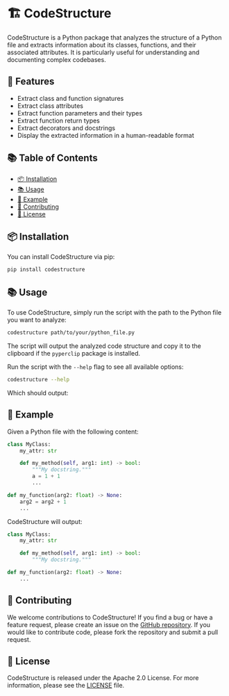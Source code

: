 # 🏗️ CodeStructure

CodeStructure is a Python package that analyzes the structure of a Python file and extracts information about its classes, functions, and their associated attributes.
It is particularly useful for understanding and documenting complex codebases.

## 🌟 Features

- Extract class and function signatures
- Extract class attributes
- Extract function parameters and their types
- Extract function return types
- Extract decorators and docstrings
- Display the extracted information in a human-readable format

## :books: Table of Contents

<!-- START doctoc generated TOC please keep comment here to allow auto update -->
<!-- DON'T EDIT THIS SECTION, INSTEAD RE-RUN doctoc TO UPDATE -->

- [📦 Installation](#-installation)
- [📚 Usage](#-usage)
- [📝 Example](#-example)
- [👥 Contributing](#-contributing)
- [📄 License](#-license)

<!-- END doctoc generated TOC please keep comment here to allow auto update -->


## 📦 Installation

You can install CodeStructure via pip:

```bash
pip install codestructure
```

## 📚 Usage

To use CodeStructure, simply run the script with the path to the Python file you want to analyze:

```bash
codestructure path/to/your/python_file.py
```

The script will output the analyzed code structure and copy it to the clipboard if the `pyperclip` package is installed.

Run the script with the `--help` flag to see all available options:

```bash markdown-code-runner
codestructure --help
```
Which should output:

<!-- OUTPUT:START -->

<!-- OUTPUT:END -->

## 📝 Example

Given a Python file with the following content:

```python
class MyClass:
    my_attr: str

    def my_method(self, arg1: int) -> bool:
        """My docstring."""
        a = 1 + 1
        ...

def my_function(arg2: float) -> None:
    arg2 = arg2 + 1
    ...
```

CodeStructure will output:

```python
class MyClass:
    my_attr: str

    def my_method(self, arg1: int) -> bool:
        """My docstring."""

def my_function(arg2: float) -> None:
    ...
```

## 👥 Contributing

We welcome contributions to CodeStructure! If you find a bug or have a feature request, please create an issue on the [GitHub repository](https://github.com/basnijholt/codestructure). If you would like to contribute code, please fork the repository and submit a pull request.

## 📄 License

CodeStructure is released under the Apache 2.0 License. For more information, please see the [LICENSE](LICENSE) file.
